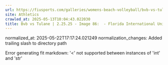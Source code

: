 ```yaml
---
url: https://fiusports.com/galleries/womens-beach-volleyball/bvb-vs-tulane-2-25-25/image-86/355/62639/
site: Athletics
crawled_at: 2025-05-13T10:04:43.022030
title: Bvb vs Tulane | 2.25.25 - Image 86:  - Florida International University
---
```

normalized_at: 2025-05-22T17:17:24.021249
normalization_changes: Added trailing slash to directory path

Error generating fit markdown: '<' not supported between instances of 'int' and 'str'